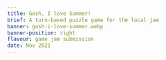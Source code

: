 ```yaml
---
title: Gosh, I love Summer!
brief: A turn-based puzzle game for the local jam
banner: gosh-i-love-summer.webp
banner-position: right
flavour: game jam submission
date: Nov 2021
---
```

